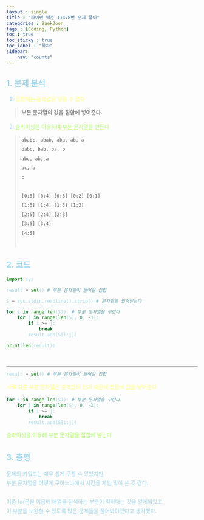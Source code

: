 ```yaml
---
layout : single
title : "파이썬 백준 11478번 문제 풀이"
categories : BaekJoon
tags : [Coding, Python]
toc : true
toc_sticky : true 
toc_label : "목차"
sidebar:
    nav: "counts"
---
```

<style> 
    p { line-height : 1.75em; }
</style>

## <font color="#A0D7EF">1. 문제 분석

1. <span style="color:#FFFF80">집합에는 중복값을 넣을 수 없다</span>
>   부분 문자열의 값을 집합에 넣어준다.<br>
2. <span style="color:#B0ff66">슬라이싱을 이용하여 부분 문자열을 만든다</span>
>   `ababc, abab, aba, ab, a`<br>
    `babc, bab, ba, b`<br>
    `abc, ab, a`<br>
    `bc, b`<br>
    `c`<br><br>
    `[0:5] [0:4] [0:3] [0:2] [0:1]`<br>
    `[1:5] [1:4] [1:3] [1:2]`<br>
    `[2:5] [2:4] [2:3]`<br>
    `[3:5] [3:4]`<br>
    `[4:5]`<br><br>




## <font color="#A0D7EF">2. 코드

```python
import sys

result = set() # 부분 문자열이 들어갈 집합

S = sys.stdin.readline().strip() # 문자열을 입력받는다

for i in range(len(S)): # 부분 문자열을 구한다
    for j in range(len(S), 0, -1):
        if i >= j:
            break
        result.add(S[i:j])

print(len(result))
```
<br>
<hr>

```python
result = set() # 부분 문자열이 들어갈 집합
```
<span style="color:#FFFF80">서로 다른 부분 문자열은 중복값이 없기 때문에 집합에 값을 넣어준다</span>

```python
for i in range(len(S)): # 부분 문자열을 구한다
    for j in range(len(S), 0, -1):
        if i >= j:
            break
        result.add(S[i:j])
```

<span style="color:#B0ff66">슬라이싱을 이용해 부분 문자열을 집합에 넣는다</span>

## <font color="#A0D7EF">3. 총평
문제의 키워드는 매우 쉽게 구할 수 있었지만<br>
부분 문자열을 어떻게 구하느냐에서 시간을 제일 많이 쓴 것 같다.<br><br>
이중 for문을 이용해 배열을 탐색하는 부분이 약하다는 것을 알게되었고<br>
이 부분을 보완할 수 있도록 많은 문제들을 풀어봐야겠다고 생각했다.